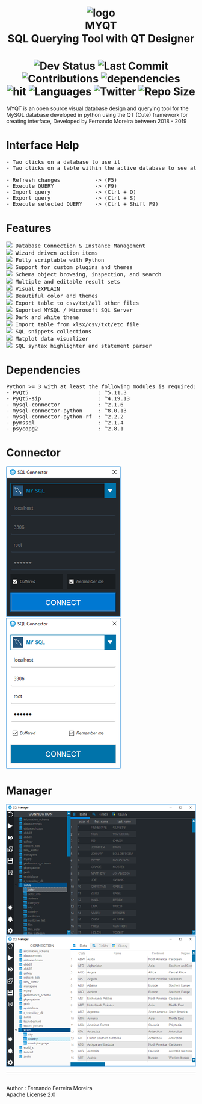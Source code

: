 <h1 align="center">
    <br>
    <img src=".github/myqt_logo.png" alt="logo" width="200">
    <br>
    MYQT
    <br>
    SQL Querying Tool with QT Designer
    <br>
</h1>

<h1 align="center">
    <img src="https://img.shields.io/badge/Status-in%20progress-yellowgreen.svg" alt="Dev Status" width="115"/>
    <img src="https://img.shields.io/github/last-commit/zisongbr/MYQT.svg" alt="Last Commit" width="123"/>
    <img src="https://img.shields.io/badge/contributions-welcome-brightgreen.svg" alt="Contributions" width="150"/>
    <img src="https://david-dm.org/zisongbr/MYQT.svg" alt="dependencies" width="150"/>    
    <br>
    <img src="http://hits.dwyl.io/zisongbr/MYQT.svg" alt="hit" width="75"/>
    <img src="https://img.shields.io/github/languages/count/zisongbr/MYQT.svg" alt="Languages" width="90"/>
    <img src="https://img.shields.io/twitter/follow/nando_ferreira2.svg?label=Twitter" alt="Twitter"/>
    <img src="https://img.shields.io/github/repo-size/zisongbr/MYQT.svg" alt="Repo Size"/>
</h1>

MYQT is an open source visual database design and querying tool for the MySQL database developed in python using the QT (Cute) framework for creating  interface, Developed by Fernando Moreira between 2018 - 2019

# **Interface Help**
<pre>
- Two clicks on a database to use it
- Two clicks on a table within the active database to see all your information

- Refresh changes           -> (F5)
- Execute QUERY             -> (F9) 
- Import query              -> (Ctrl + O) 
- Export query              -> (Ctrl + S) 
- Execute selected QUERY    -> (Ctrl + Shift F9)
</pre>

# **Features**
<pre>
<img src="https://img.shields.io/badge/-OK-green.svg"> Database Connection & Instance Management
<img src="https://img.shields.io/badge/-OK-green.svg"> Wizard driven action items
<img src="https://img.shields.io/badge/-OK-green.svg"> Fully scriptable with Python
<img src="https://img.shields.io/badge/-OK-green.svg"> Support for custom plugins and themes
<img src="https://img.shields.io/badge/-OK-green.svg"> Schema object browsing, inspection, and search
<img src="https://img.shields.io/badge/-OK-green.svg"> Multiple and editable result sets
<img src="https://img.shields.io/badge/-OK-green.svg"> Visual EXPLAIN
<img src="https://img.shields.io/badge/-OK-green.svg"> Beautiful color and themes
<img src="https://img.shields.io/badge/-OK-green.svg"> Export table to csv/txt/all other files
<img src="https://img.shields.io/badge/-OK-green.svg"> Suported MYSQL / Microsoft SQL Server
<img src="https://img.shields.io/badge/-OK-green.svg"> Dark and white theme
<img src="https://img.shields.io/badge/-NO-red.svg"> Import table from xlsx/csv/txt/etc file
<img src="https://img.shields.io/badge/-NO-red.svg"> SQL snippets collections
<img src="https://img.shields.io/badge/-NO-red.svg"> Matplot data visualizer
<img src="https://img.shields.io/badge/-NO-red.svg"> SQL syntax highlighter and statement parser
</pre>


# **Dependencies**

<pre>
Python >= 3 with at least the following modules is required:
- PyQt5                      : ^5.11.3
- PyQt5-sip                  : ^4.19.13
- mysql-connector            : ^2.1.6
- mysql-connector-python     : ^8.0.13
- mysql-connector-python-rf  : ^2.2.2
- pymssql                    : ^2.1.4
- psycopg2                   : ^2.8.1
</pre>

# **Connector**
![](.github/prints/Connector.PNG)
![](.github/prints/Connector_white.PNG)
# **Manager**
![](.github/prints/Workstation.PNG)
![](.github/prints/Workstation_white.PNG)

---
<br>
Author : Fernando Ferreira Moreira <br> Apache License 2.0
